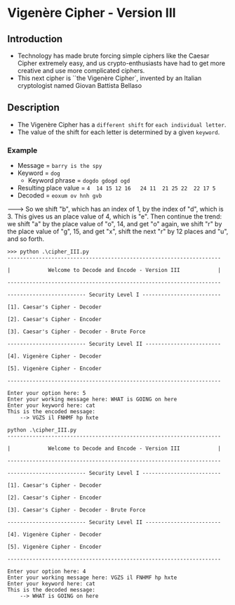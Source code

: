 # Vigenère Cipher - Version III

## Introduction
- Technology has made brute forcing simple ciphers like the Caesar Cipher extremely easy, and us crypto-enthusiasts have had to get more creative and use more complicated ciphers.
- This next cipher is ``the Vigenère Cipher`, invented by an Italian cryptologist named Giovan Battista Bellaso

## Description
- The Vigenère Cipher has a `different shift` for `each individual letter`.
- The value of the shift for each letter is determined by a given `keyword`.

### Example
- Message = `barry is the spy`
- Keyword = `dog`
    - Keyword phrase = `dogdo gdogd ogd`
- Resulting place value = `4  14 15 12 16   24 11  21 25 22  22 17 5`
- Decoded = `eoxum ov hnh gvb`

---> So we shift "b", which has an index of 1, by the index of "d", which is 3. This gives us an place value of 4, which is "e". Then continue the trend: we shift "a" by the place value of "o", 14, and get "o" again, we shift "r" by the place value of "g", 15, and get "x", shift the next "r" by 12 places and "u", and so forth.

```
>>> python .\cipher_III.py
--------------------------------------------------------------------

|            Welcome to Decode and Encode - Version III            |

--------------------------------------------------------------------

------------------------- Security Level I -------------------------

[1]. Caesar's Cipher - Decoder

[2]. Caesar's Cipher - Encoder

[3]. Caesar's Cipher - Decoder - Brute Force

------------------------- Security Level II ------------------------

[4]. Vigenère Cipher - Decoder

[5]. Vigenère Cipher - Encoder

--------------------------------------------------------------------

Enter your option here: 5
Enter your working message here: WHAT is GOING on here
Enter your keyword here: cat
This is the encoded message:
    --> VGZS il FNHMF hp hxte
```
```
python .\cipher_III.py
--------------------------------------------------------------------

|            Welcome to Decode and Encode - Version III            |

--------------------------------------------------------------------

------------------------- Security Level I -------------------------

[1]. Caesar's Cipher - Decoder

[2]. Caesar's Cipher - Encoder

[3]. Caesar's Cipher - Decoder - Brute Force

------------------------- Security Level II ------------------------

[4]. Vigenère Cipher - Decoder

[5]. Vigenère Cipher - Encoder

--------------------------------------------------------------------

Enter your option here: 4
Enter your working message here: VGZS il FNHMF hp hxte
Enter your keyword here: cat
This is the decoded message:
    --> WHAT is GOING on here 
```